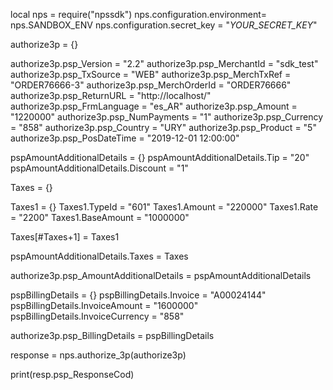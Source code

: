local nps = require("npssdk")
nps.configuration.environment= nps.SANDBOX_ENV
nps.configuration.secret_key = "_YOUR_SECRET_KEY_"


authorize3p = {}

authorize3p.psp_Version = "2.2"
authorize3p.psp_MerchantId = "sdk_test"
authorize3p.psp_TxSource = "WEB"
authorize3p.psp_MerchTxRef = "ORDER76666-3"
authorize3p.psp_MerchOrderId = "ORDER76666"
authorize3p.psp_ReturnURL = "http://localhost/"
authorize3p.psp_FrmLanguage = "es_AR"
authorize3p.psp_Amount = "1220000"
authorize3p.psp_NumPayments = "1"
authorize3p.psp_Currency = "858"
authorize3p.psp_Country = "URY"
authorize3p.psp_Product = "5"
authorize3p.psp_PosDateTime = "2019-12-01 12:00:00"

pspAmountAdditionalDetails = {}
pspAmountAdditionalDetails.Tip = "20"
pspAmountAdditionalDetails.Discount = "1"

Taxes = {}

Taxes1 = {}
Taxes1.TypeId = "601"
Taxes1.Amount = "220000"
Taxes1.Rate = "2200"
Taxes1.BaseAmount = "1000000"

Taxes[#Taxes+1] = Taxes1

pspAmountAdditionalDetails.Taxes = Taxes

authorize3p.psp_AmountAdditionalDetails = pspAmountAdditionalDetails

pspBillingDetails = {}
pspBillingDetails.Invoice = "A00024144"
pspBillingDetails.InvoiceAmount = "1600000"
pspBillingDetails.InvoiceCurrency = "858"

authorize3p.psp_BillingDetails = pspBillingDetails

response = nps.authorize_3p(authorize3p)

print(resp.psp_ResponseCod)
